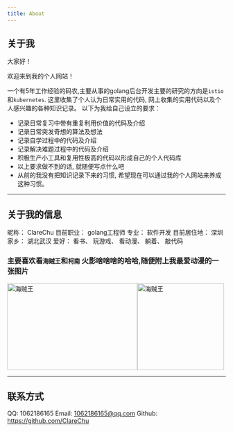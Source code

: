 ```yaml
---
title: About
---
```


## 关于我

大家好！

欢迎来到我的个人网站！

一个有5年工作经验的码农,主要从事的golang后台开发主要的研究的方向是`istio`和`kubernetes`.
这里收集了个人认为日常实用的代码, 网上收集的实用代码以及个人感兴趣的各种知识记录。 以下为我给自己设立的要求：

* 记录日常复习中带有重复利用价值的代码及介绍
* 记录日常突发奇想的算法及想法
* 记录自学过程中的代码及介绍
* 记录解决难题过程中的代码及介绍
* 积极生产小工具和复用性极高的代码以形成自己的个人代码库
* 以上要求做不到的话, 就随便写点什么吧
* 从前的我没有把知识记录下来的习惯, 希望现在可以通过我的个人网站来养成这种习惯。

---

## 关于我的信息

昵称： ClareChu
目前职业： golang工程师
专业： 软件开发
目前居住地： 深圳
家乡： 湖北武汉
爱好： 看书、 玩游戏、 看动漫、 躺着、 敲代码

### 主要喜欢看`海贼王`和`柯南` 火影啥啥啥的哈哈,随便附上我最爱动漫的一张图片

 <img src="https://ss1.bdstatic.com/70cFvXSh_Q1YnxGkpoWK1HF6hhy/it/u=1144858812,282004609&fm=26&gp=0.jpg" width = "300" height = "200" alt="海贼王" /><img src="https://gimg2.baidu.com/image_search/src=http%3A%2F%2Fc-ssl.duitang.com%2Fuploads%2Fitem%2F201910%2F08%2F20191008145552_xzpug.thumb.700_0.jpg&refer=http%3A%2F%2Fc-ssl.duitang.com&app=2002&size=f9999,10000&q=a80&n=0&g=0n&fmt=jpeg?sec=1617892818&t=1a0b7a75ec599265ae9bc3fc5f47e7d5" width = "200" height = "200" alt="海贼王" />

---

## 联系方式

QQ: 1062186165
Email: 1062186165@qq.com
Github: https://github.com/ClareChu
